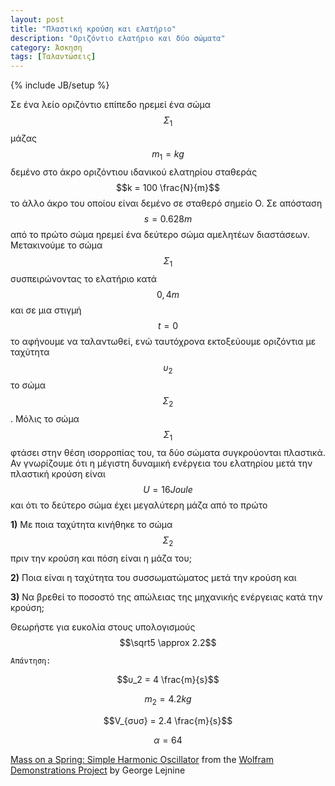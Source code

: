 ```yaml
---
layout: post
title: "Πλαστική κρούση και ελατήριο"
description: "Οριζόντιο ελατήριο και δύο σώματα"
category: Άσκηση
tags: [Ταλαντώσεις]
---
```

{% include JB/setup %}

Σε ένα λείο οριζόντιο επίπεδο ηρεμεί ένα σώμα $$Σ_1 $$ 
μάζας $$m_1 = kg$$ δεμένο στο άκρο οριζόντιου ιδανικού ελατηρίου σταθεράς 
$$k = 100 \frac{N}{m}$$ το άλλο άκρο του οποίου είναι δεμένο σε σταθερό σημείο Ο. Σε απόσταση $$s = 0.628m$$ από το πρώτο σώμα ηρεμεί ένα δεύτερο σώμα αμελητέων διαστάσεων. Μετακινούμε το σώμα $$Σ_1$$ συσπειρώνοντας το ελατήριο 
κατά $$0,4m$$ και σε μια στιγμή $$t = 0$$ το αφήνουμε να ταλαντωθεί, ενώ ταυτόχρονα εκτοξεύουμε οριζόντια με ταχύτητα $$υ_2$$ το σώμα $$Σ_2$$. 
Μόλις το σώμα $$Σ_1$$ φτάσει στην θέση ισορροπίας του, τα δύο σώματα συγκρούονται πλαστικά. Αν γνωρίζουμε ότι η μέγιστη δυναμική ενέργεια του ελατηρίου μετά την πλαστική κρούση είναι $$U = 16Joule$$ και ότι το δεύτερο σώμα έχει μεγαλύτερη μάζα από το πρώτο

**1)** Με ποια ταχύτητα κινήθηκε το σώμα $$Σ_2$$ πριν την κρούση και πόση είναι η μάζα του;

**2)** Ποια είναι η ταχύτητα του συσσωματώματος μετά την κρούση και 

**3)** Να βρεθεί το ποσοστό της απώλειας της μηχανικής ενέργειας κατά την κρούση;

Θεωρήστε για ευκολία στους υπολογισμούς $$\sqrt5 \approx 2.2$$

`Απάντηση:`

$$υ_2 = 4 \frac{m}{s}$$

$$m_2 = 4.2 kg$$

$$V_{συσ} = 2.4 \frac{m}{s}$$

$$α = 64%$$


<script type='text/javascript' src='http://demonstrations.wolfram.com/javascript/embed.js' ></script><script type='text/javascript'>var demoObj = new DEMOEMBED(); demoObj.run('MassOnASpringSimpleHarmonicOscillator', '', '557', '642');</script><div id='DEMO_MassOnASpringSimpleHarmonicOscillator'><a class='demonstrationHyperlink' href='http://demonstrations.wolfram.com/MassOnASpringSimpleHarmonicOscillator/' target='_blank'>Mass on a Spring: Simple Harmonic Oscillator</a> from the <a class='demonstrationHyperlink' href='http://demonstrations.wolfram.com/' target='_blank'>Wolfram Demonstrations Project</a> by George Lejnine</div><br />

